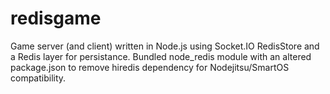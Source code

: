 # redisgame

Game server (and client) written in Node.js using Socket.IO RedisStore and a Redis layer for persistance. Bundled node_redis module with an altered package.json to remove hiredis dependency for Nodejitsu/SmartOS compatibility.
